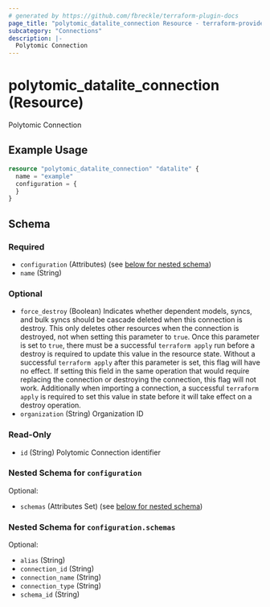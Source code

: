 ```yaml
---
# generated by https://github.com/fbreckle/terraform-plugin-docs
page_title: "polytomic_datalite_connection Resource - terraform-provider-polytomic"
subcategory: "Connections"
description: |-
  Polytomic Connection
---
```


# polytomic_datalite_connection (Resource)

Polytomic Connection

## Example Usage

```terraform
resource "polytomic_datalite_connection" "datalite" {
  name = "example"
  configuration = {
  }
}
```

<!-- schema generated by tfplugindocs -->
## Schema

### Required

- `configuration` (Attributes) (see [below for nested schema](#nestedatt--configuration))
- `name` (String)

### Optional

- `force_destroy` (Boolean) Indicates whether dependent models, syncs, and bulk syncs should be cascade deleted when this connection is destroy. This only deletes other resources when the connection is destroyed, not when setting this parameter to `true`. Once this parameter is set to `true`, there must be a successful `terraform apply` run before a destroy is required to update this value in the resource state. Without a successful `terraform apply` after this parameter is set, this flag will have no effect. If setting this field in the same operation that would require replacing the connection or destroying the connection, this flag will not work. Additionally when importing a connection, a successful `terraform apply` is required to set this value in state before it will take effect on a destroy operation.
- `organization` (String) Organization ID

### Read-Only

- `id` (String) Polytomic Connection identifier

<a id="nestedatt--configuration"></a>
### Nested Schema for `configuration`

Optional:

- `schemas` (Attributes Set) (see [below for nested schema](#nestedatt--configuration--schemas))

<a id="nestedatt--configuration--schemas"></a>
### Nested Schema for `configuration.schemas`

Optional:

- `alias` (String)
- `connection_id` (String)
- `connection_name` (String)
- `connection_type` (String)
- `schema_id` (String)


